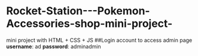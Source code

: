 # Rocket-Station---Pokemon-Accessories-shop-mini-project-
mini project with HTML + CSS + JS
##Login account to access admin page
**username**: ad
**password**: adminadmin
